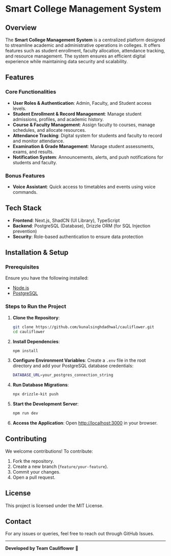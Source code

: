 # Smart College Management System

## Overview
The **Smart College Management System** is a centralized platform designed to streamline academic and administrative operations in colleges. It offers features such as student enrollment, faculty allocation, attendance tracking, and resource management. The system ensures an efficient digital experience while maintaining data security and scalability.

## Features
### Core Functionalities
- **User Roles & Authentication**: Admin, Faculty, and Student access levels.
- **Student Enrollment & Record Management**: Manage student admissions, profiles, and academic history.
- **Course & Faculty Management**: Assign faculty to courses, manage schedules, and allocate resources.
- **Attendance Tracking**: Digital system for students and faculty to record and monitor attendance.
- **Examination & Grade Management**: Manage student assessments, exams, and results.
- **Notification System**: Announcements, alerts, and push notifications for students and faculty.

### Bonus Features
- **Voice Assistant**: Quick access to timetables and events using voice commands.

## Tech Stack
- **Frontend**: Next.js, ShadCN (UI Library), TypeScript
- **Backend**: PostgreSQL (Database), Drizzle ORM (for SQL Injection prevention)
- **Security**: Role-based authentication to ensure data protection

## Installation & Setup
### Prerequisites
Ensure you have the following installed:
- [Node.js](https://nodejs.org/)
- [PostgreSQL](https://www.postgresql.org/)

### Steps to Run the Project
1. **Clone the Repository**:
   ```sh
   git clone https://github.com/kunalsinghdadhwal/cauliflower.git
   cd cauliflower
   ```

2. **Install Dependencies**:
   ```sh
   npm install
   ```

3. **Configure Environment Variables**:
   Create a `.env` file in the root directory and add your PostgreSQL database credentials:
   ```sh
   DATABASE_URL=your_postgres_connection_string
   ```

4. **Run Database Migrations**:
   ```sh
   npx drizzle-kit push
   ```

5. **Start the Development Server**:
   ```sh
   npm run dev
   ```

6. **Access the Application**:
   Open [http://localhost:3000](http://localhost:3000) in your browser.

## Contributing
We welcome contributions! To contribute:
1. Fork the repository.
2. Create a new branch (`feature/your-feature`).
3. Commit your changes.
4. Open a pull request.

## License
This project is licensed under the MIT License.

## Contact
For any issues or queries, feel free to reach out through GitHub Issues.

---
**Developed by Team Cauliflower** 🚀
